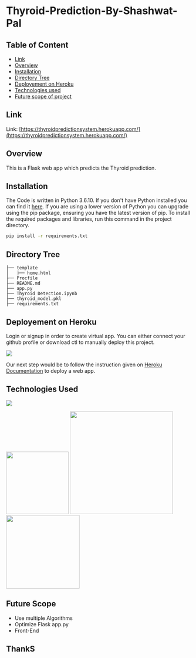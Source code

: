 # Thyroid-Prediction-By-Shashwat-Pal

## Table of Content
  * [Link](#link)
  * [Overview](#overview)
  * [Installation](#installation)
  * [Directory Tree](#directory-tree)
  * [Deployement on Heroku](#deployement-on-heroku)
  * [Technologies used](#technologies-used)
  * [Future scope of project](#future-scope)

## Link
Link: [https://thyroidpredictionsystem.herokuapp.com/](https://thyroidpredictionsystem.herokuapp.com/)

## Overview
This is a Flask web app which predicts the Thyroid prediction.

## Installation
The Code is written in Python 3.6.10. If you don't have Python installed you can find it [here](https://www.python.org/downloads/). If you are using a lower version of Python you can upgrade using the pip package, ensuring you have the latest version of pip. To install the required packages and libraries, run this command in the project directory.
```bash
pip install -r requirements.txt
```

## Directory Tree 
```
├── template
│   ├── home.html
├── Procfile
├── README.md
├── app.py
├── Thyroid Detection.ipynb
├── thyroid_model.pkl
├── requirements.txt
```

## Deployement on Heroku
Login or signup in order to create virtual app. You can either connect your github profile or download ctl to manually deploy this project.

[![](https://i.imgur.com/dKmlpqX.png)](https://heroku.com)

Our next step would be to follow the instruction given on [Heroku Documentation](https://devcenter.heroku.com/articles/getting-started-with-python) to deploy a web app.

## Technologies Used

![](https://forthebadge.com/images/badges/made-with-python.svg)

[<img target="_blank" src="https://flask.palletsprojects.com/en/1.1.x/_images/flask-logo.png" width=170>](https://flask.palletsprojects.com/en/1.1.x/) [<img target="_blank" src="https://number1.co.za/wp-content/uploads/2017/10/gunicorn_logo-300x85.png" width=280>](https://gunicorn.org) [<img target="_blank" src="https://scikit-learn.org/stable/_static/scikit-learn-logo-small.png" width=200>](https://scikit-learn.org/stable/) 

## Future Scope

* Use multiple Algorithms
* Optimize Flask app.py
* Front-End 


## ThankS 
